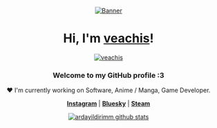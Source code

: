 <p align="center">
  <a href="https://yuna0x0.com">
    <img src="kita-ikuyo-rap.webp" alt="Banner">
  </a>
</p>

<h1 align="center">Hi, I'm <a href="[https://www.instagram.com/veachisx/]">veachis</a>!</h1>
<p align="center">
  <a href="[https://www.instagram.com/veachisx/]">
    <img src="https://media2.giphy.com/media/v1.Y2lkPTc5MGI3NjExdWYzNHJyZXRpM3MxMWR5cXFtb3Y5cmRzMTF4bGx5cHN0cnBmZ2xyeiZlcD12MV9pbnRlcm5hbF9naWZfYnlfaWQmY3Q9Zw/28AEi3TIvtSP6/giphy.gif" alt="veachis">
  </a>
</p>
<h3 align="center">Welcome to my GitHub profile :3</h3>

<p align="center">❤ I'm currently working on Software, Anime / Manga, Game Developer.</p>

<p align="center">
  <strong><a href="https://www.instagram.com/veachisx/">Instagram</a></strong> |
  <strong><a href="https://bsky.app/profile/veachis.bsky.social">Bluesky</a></strong> |
  <strong><a href="https://steamcommunity.com/id/Veachis/">Steam</a></strong
</p>

<p align="center">
  <a href="https://github.com/ardayildirimm"><img src="https://github-readme-stats.vercel.app/api?username=ardayildirimm&hide_border=true&show_icons=true" alt="ardayildirimm github stats"></a>
</p>
